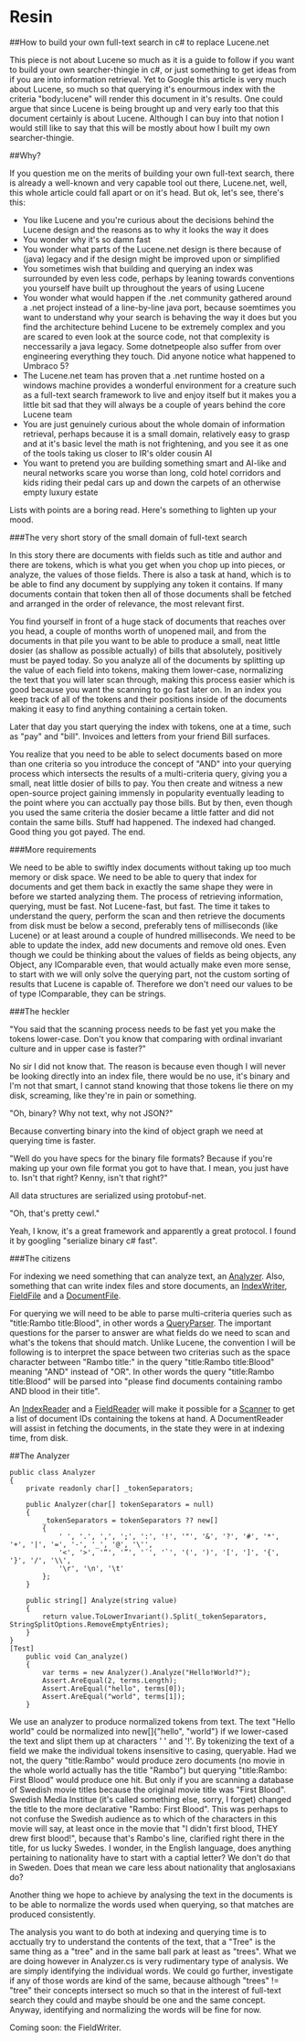 # Resin
##How to build your own full-text search in c# to replace Lucene.net

This piece is not about Lucene so much as it is a guide to follow if you want to build your own searcher-thingie in c#, or just something to get ideas from if you are into information retrieval. Yet to Google this article is very much about Lucene, so much so that querying it's enourmous index with the criteria "body:lucene" will render this document in it's results. One could argue that since Lucene is being brought up and very early too that this document certainly is about Lucene. Although I can buy into that notion I would still like to say that this will be mostly about how I built my own searcher-thingie.

##Why?

If you question me on the merits of building your own full-text search, there is already a well-known and very capable tool out there, Lucene.net, well, this whole article could fall apart or on it's head. But ok, let's see, there's this:

- You like Lucene and you're curious about the decisions behind the Lucene design and the reasons as to why it looks the way it does
- You wonder why it's so damn fast
- You wonder what parts of the Lucene.net design is there because of (java) legacy and if the design might be improved upon or simplified
- You sometimes wish that building and querying an index was surrounded by even less code, perhaps by leaning towards conventions you yourself have built up throughout the years of using Lucene
- You wonder what would happen if the .net community gathered around a .net project instead of a line-by-line java port, because soemtimes you want to understand why your search is behaving the way it does but you find the architecture behind Lucene to be extremely complex and you are scared to even look at the source code, not that complexity is neccessarily a java legacy. Some dotnetpeople also suffer from over engineering everything they touch. Did anyone notice what happened to Umbraco 5?
- The Lucene.net team has proven that a .net runtime hosted on a windows machine provides a wonderful environment for a creature such as a full-text search framework to live and enjoy itself but it makes you a little bit sad that they will always be a couple of years behind the core Lucene team
- You are just genuinely curious about the whole domain of information retrieval, perhaps because it is a small domain, relatively easy to grasp and at it's basic level the math is not frightening, and you see it as one of the tools taking us closer to IR's older cousin AI
- You want to pretend you are building something smart and AI-like and neural networks scare you worse than long, cold hotel corridors and kids riding their pedal cars up and down the carpets of an otherwise empty luxury estate

Lists with points are a boring read. Here's something to lighten up your mood.

###The very short story of the small domain of full-text search

In this story there are documents with fields such as title and author and there are tokens, which is what you get when you chop up into pieces, or analyze, the values of those fields. There is also a task at hand, which is to be able to find any document by supplying any token it contains. If many documents contain that token then all of those documents shall be fetched and arranged in the order of relevance, the most relevant first. 

You find yourself in front of a huge stack of documents that reaches over you head, a couple of months worth of unopened mail, and from the documents in that pile you want to be able to produce a small, neat little dosier (as shallow as possible actually) of bills that absolutely, positively must be payed today. So you analyze all of the documents by splitting up the value of each field into tokens, making them lower-case, normalizing the text that you will later scan through, making this process easier which is good because you want the scanning to go fast later on. In an index you keep track of all of the tokens and their positions inside of the documents making it easy to find anything containing a certain token.

Later that day you start querying the index with tokens, one at a time, such as "pay" and "bill". Invoices and letters from your friend Bill surfaces.

You realize that you need to be able to select documents based on more than one criteria so you introduce the concept of "AND" into your querying process which intersects the results of a multi-criteria query, giving you a small, neat little dosier of bills to pay. You then create and witness a new open-source project gaining immensly in popularity eventually leading to the point where you can acctually pay those bills. But by then, even though you used the same criteria the dosier became a little fatter and did not contain the same bills. Stuff had happened. The indexed had changed. Good thing you got payed. The end.

###More requirements

We need to be able to swiftly index documents without taking up too much memory or disk space. We need to be able to query that index for documents and get them back in exactly the same shape they were in before we started analyzing them. The process of retrieving information, querying, must be fast. Not Lucene-fast, but fast. The time it takes to understand the query, perform the scan and then retrieve the documents from disk must be below a second, preferably tens of milliseconds (like Lucene) or at least around a couple of hundred milliseconds. We need to be able to update the index, add new documents and remove old ones. Even though we could be thinking about the values of fields as being objects, any Object, any IComparable even, that would actually make even more sense, to start with we will only solve the querying part, not the custom sorting of results that Lucene is capable of. Therefore we don't need our values to be of type IComparable, they can be strings.

###The heckler

"You said that the scanning process needs to be fast yet you make the tokens lower-case. Don't you know that comparing with ordinal invariant culture and in upper case is faster?"

No sir I did not know that. The reason is because even though I will never be looking directly into an index file, there would be no use, it's binary and I'm not that smart, I cannot stand knowing that those tokens lie there on my disk, screaming, like they're in pain or something.

"Oh, binary? Why not text, why not JSON?"

Because converting binary into the kind of object graph we need at querying time is faster.

"Well do you have specs for the binary file formats? Because if you're making up your own file format you got to have that. I mean, you just have to. Isn't that right? Kenny, isn't that right?"

All data structures are serialized using protobuf-net.

"Oh, that's pretty cewl."

Yeah, I know, it's a great framework and apparently a great protocol. I found it by googling "serialize binary c# fast".

###The citizens

For indexing we need something that can analyze text, an [Analyzer](https://github.com/kreeben/resin/blob/master/Resin/Analyzer.cs). Also, something that can write index files and store documents, an [IndexWriter](https://github.com/kreeben/resin/blob/master/Resin/IndexWriter.cs), [FieldFile](https://github.com/kreeben/resin/blob/master/Resin/FieldFile.cs) and a [DocumentFile](https://github.com/kreeben/resin/blob/master/Resin/DocumentFile.cs). 

For querying we will need to be able to parse multi-criteria queries such as "title:Rambo title:Blood", in other words a [QueryParser](https://github.com/kreeben/resin/blob/master/Resin/QueryParser.cs). The important questions for the parser to answer are what fields do we need to scan and what's the tokens that should match. Unlike Lucene, the convention I will be following is to interpret the space between two criterias such as the space character between "Rambo title:" in the query "title:Rambo title:Blood" meaning "AND" instead of "OR". In other words the query "title:Rambo title:Blood" will be parsed into "please find documents containing rambo AND blood in their title".

An [IndexReader](https://github.com/kreeben/resin/blob/master/Resin/IndexReader.cs) and a [FieldReader](https://github.com/kreeben/resin/blob/master/Resin/FieldReader.cs) will make it possible for a [Scanner](https://github.com/kreeben/resin/blob/master/Resin/Scanner.cs) to get a list of document IDs containing the tokens at hand. A DocumentReader will assist in fetching the documents, in the state they were in at indexing time, from disk.

##The Analyzer

	public class Analyzer
	{
		private readonly char[] _tokenSeparators;

		public Analyzer(char[] tokenSeparators = null)
		{
			_tokenSeparators = tokenSeparators ?? new[]
			{
				' ', '.', ',', ';', ':', '!', '"', '&', '?', '#', '*', '+', '|', '=', '-', '_', '@', '\'',
				'<', '>', '“', '”', '´', '`', '(', ')', '[', ']', '{', '}', '/', '\\',
				'\r', '\n', '\t'
			};
		}

		public string[] Analyze(string value)
		{
			return value.ToLowerInvariant().Split(_tokenSeparators, StringSplitOptions.RemoveEmptyEntries);
		}
	}
	[Test]
        public void Can_analyze()
        {
            var terms = new Analyzer().Analyze("Hello!World?");
            Assert.AreEqual(2, terms.Length);
            Assert.AreEqual("hello", terms[0]);
            Assert.AreEqual("world", terms[1]);
        }

We use an analyzer to produce normalized tokens from text. The text "Hello world" could be normalized into new[]{"hello", "world"} if we lower-cased the text and slipt them up at characters ' ' and '!'. By tokenizing the text of a field we make the individual tokens insensitive to casing, queryable. Had we not, the query "title:Rambo" would produce zero documents (no movie in the whole world actually has the title "Rambo") but querying "title:Rambo\: First Blood" would produce one hit. But only if you are scanning a database of Swedish movie titles because the original movie title was "First Blood". Swedish Media Institue (it's called something else, sorry, I forget) changed the title to the more declarative "Rambo: First Blood". This was perhaps to not confuse the Swedish audience as to which of the characters in this movie will say, at least once in the movie that "I didn't first blood, THEY drew first blood!", because that's Rambo's line, clarified right there in the title, for us lucky Swedes. I wonder, in the English language, does anything pertaining to nationality have to start with a captial letter? We don't do that in Sweden. Does that mean we care less about nationality that anglosaxians do?

Another thing we hope to achieve by analysing the text in the documents is to be able to normalize the words used when querying, so that matches are produced consistently. 

The analysis you want to do both at indexing and querying time is to acctually try to understand the contents of the text, that a "Tree" is the same thing as a "tree" and in the same ball park at least as "trees". What we are doing however in Analyzer.cs is very rudimentary type of analysis. We are simply identifying the individual words. We could go further, investigate if any of those words are kind of the same, because although "trees" != "tree" their concepts intersect so much so that in the interest of full-text search they could and maybe should be one and the same concept. Anyway, identifying and normalizing the words will be fine for now.

Coming soon: the FieldWriter.
